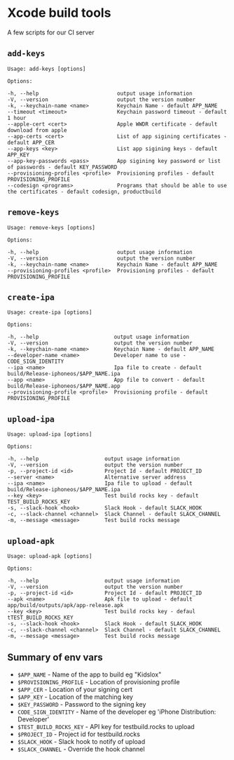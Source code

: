 # Xcode build tools

A few scripts for our CI server

## `add-keys`

    Usage: add-keys [options]
    
    Options:
    
    -h, --help                         output usage information
    -V, --version                      output the version number
    -k, --keychain-name <name>         Keychain Name - default APP_NAME
    --timeout <timeout>                Keychain password timeout - default 1 hour
    --apple-cert <cert>                Apple WWDR certificate - default download from apple
    --app-certs <cert>                 List of app sigining certificates - default APP_CER
    --app-keys <key>                   List app sigining keys - default APP_KEY
    --app-key-passwords <pass>         App sigining key password or list of passwords - default KEY_PASSWORD
    --provisioning-profiles <profile>  Provisioning profiles - default PROVISIONING_PROFILE
    --codesign <programs>              Programs that should be able to use the certificates - default codesign, productbuild
    
## `remove-keys`

    Usage: remove-keys [options]
    
    Options:
    
    -h, --help                         output usage information
    -V, --version                      output the version number
    -k, --keychain-name <name>         Keychain Name - default APP_NAME
    --provisioning-profiles <profile>  Provisioning profiles - default PROVISIONING_PROFILE
    
## `create-ipa`
    
    Usage: create-ipa [options]
    
    Options:
    
    -h, --help                        output usage information
    -V, --version                     output the version number
    -k, --keychain-name <name>        Keychain Name - default APP_NAME
    --developer-name <name>           Developer name to use - CODE_SIGN_IDENTITY
    --ipa <name>                      Ipa file to create - default build/Release-iphoneos/$APP_NAME.ipa
    --app <name>                      App file to convert - default build/Release-iphoneos/$APP_NAME.app
    --provisioning-profile <profile>  Provisioning profile - default PROVISIONING_PROFILE

## `upload-ipa`

    Usage: upload-ipa [options]
    
    Options:
    
    -h, --help                     output usage information
    -V, --version                  output the version number
    -p, --project-id <id>          Project Id - default PROJECT_ID
    --server <name>                Alternative server address
    --ipa <name>                   Ipa file to upload - default build/Release-iphoneos/$APP_NAME.ipa
    --key <key>                    Test build rocks key - default TEST_BUILD_ROCKS_KEY
    -s, --slack-hook <hook>        Slack Hook - default SLACK_HOOK
    -c, --slack-channel <channel>  Slack Channel - default SLACK_CHANNEL
    -m, --message <message>        Test build rocks message
    
## `upload-apk`

    Usage: upload-apk [options]
    
    Options:
    
    -h, --help                     output usage information
    -V, --version                  output the version number
    -p, --project-id <id>          Project Id - default PROJECT_ID
    --apk <name>                   Apk file to upload - default app/build/outputs/apk/app-release.apk
    --key <key>                    Test build rocks key - defaul tTEST_BUILD_ROCKS_KEY
    -s, --slack-hook <hook>        Slack Hook - default SLACK_HOOK
    -c, --slack-channel <channel>  Slack Channel - default SLACK_CHANNEL
    -m, --message <message>        Test build rocks message

## Summary of env vars

* `$APP_NAME` - Name of the app to build eg "Kidslox"
* `$PROVISIONING_PROFILE` - Location of provisioning profile
* `$APP_CER` - Location of your signing cert
* `$APP_KEY` - Location of the matching key
* `$KEY_PASSWORD` - Password to the signing key
* `CODE_SIGN_IDENTITY` - Name of the developer eg 'iPhone Distribution: Developer'
* `$TEST_BUILD_ROCKS_KEY` - API key for testbuild.rocks to upload
* `$PROJECT_ID` - Project id for testbuild.rocks
* `$SLACK_HOOK` - Slack hook to notify of upload
* `$SLACK_CHANNEL` - Override the hook channel
